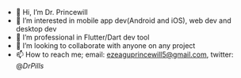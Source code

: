 - 👋 Hi, I’m Dr. Princewill
- 👀 I’m interested in mobile app dev(Android and iOS), web dev and desktop dev
- 🌱 I’m professional in Flutter/Dart dev tool
- 💞️ I’m looking to collaborate with anyone on any project
- 📫 How to reach me; email: ezeaguprincewill5@gmail.com, twitter: @_DrPills_

<!---
Princewil/Princewil is a ✨ special ✨ repository because its `README.md` (this file) appears on your GitHub profile.
You can click the Preview link to take a look at your changes.
--->
